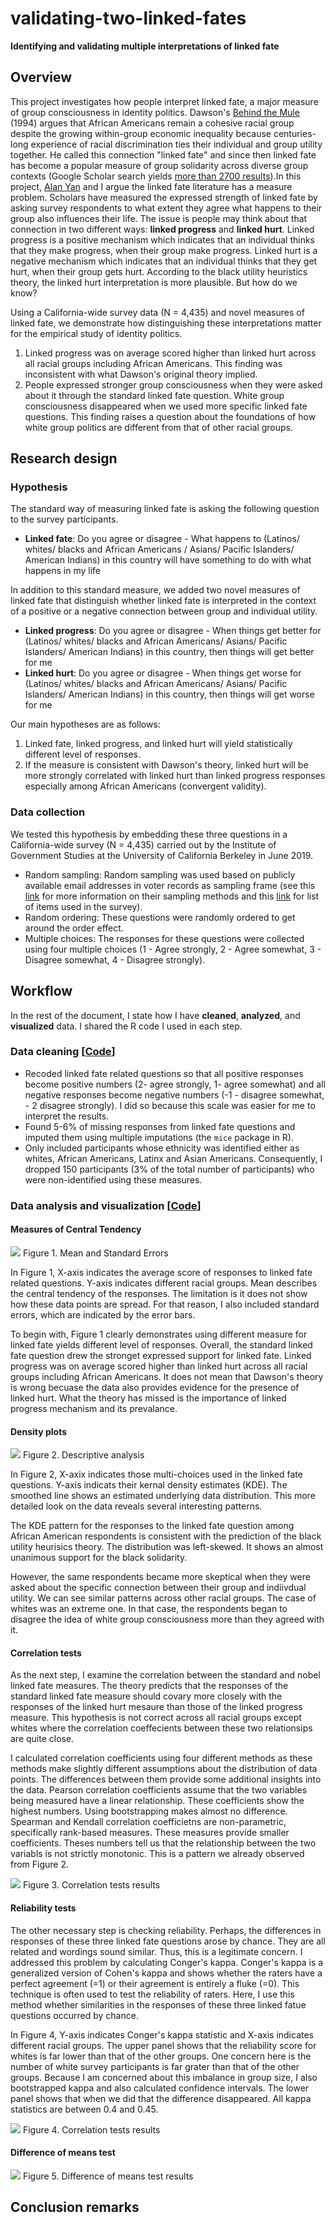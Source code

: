 # validating-two-linked-fates

**Identifying and validating multiple interpretations of linked fate**

## Overview

This project investigates how people interpret linked fate, a major measure of group consciousness in identity politics. Dawson's [Behind the Mule](https://books.google.com/books?hl=en&lr=&id=0-I9DwAAQBAJ&oi=fnd&pg=PP11&ots=sEoMI1VStP&sig=NLmBqid3hZa2GKO1lpMvSPdYTQo#v=onepage&q&f=false) (1994) argues that African Americans remain a cohesive racial group despite the growing within-group economic inequality because centuries-long experience of racial discrimination ties their individual and group utility together. He called this connection "linked fate" and since then linked fate has become a popular measure of group solidarity across diverse group contexts (Google Scholar search yields [more than 2700 results](https://scholar.google.com/scholar?hl=en&as_sdt=0%2C5&q=%22linked+fate%22&btnG=)).In this project, [Alan Yan](https://politics.princeton.edu/people/alan-yan) and I argue the linked fate literature has a measure problem. Scholars have measured the expressed strength of linked fate by asking survey respondents to what extent they agree what happens to their group also influences their life. The issue is people may think about that connection in two different ways: **linked progress** and **linked hurt**. Linked progress is a positive mechanism which indicates that an individual thinks that they make progress, when their group make progress. Linked hurt is a negative mechanism which indicates that an individual thinks that they get hurt, when their group gets hurt. According to the black utility heuristics theory, the linked hurt interpretation is more plausible. But how do we know?

Using a California-wide survey data (N = 4,435) and novel measures of linked fate, we demonstrate how distinguishing these interpretations matter for the empirical study of identity politics.

1. Linked progress was on average scored higher than linked hurt across all racial groups including African Americans. This finding was inconsistent with what Dawson's original theory implied.
2. People expressed stronger group consciousness when they were asked about it through the standard linked fate question. White group consciousness disappeared when we used more specific linked fate questions. This finding raises a question about the foundations of how white group politics are different from that of other racial groups.

## Research design

### Hypothesis

The standard way of measuring linked fate is asking the following question to the survey participants.

- **Linked fate**: Do you agree or disagree - What happens to (Latinos/ whites/ blacks and African Americans / Asians/ Pacific Islanders/ American Indians) in this country will have something to do with what happens in my life

In addition to this standard measure, we added two novel measures of linked fate that distinguish whether linked fate is interpreted in the context of a positive or a negative connection between group and individual utility.

- **Linked progress**: Do you agree or disagree - When things get better for (Latinos/ whites/ blacks and African Americans/ Asians/ Pacific Islanders/ American Indians) in this country, then things will get better for me
- **Linked hurt**: Do you agree or disagree - When things get worse for (Latinos/ whites/ blacks and African Americans/ Asians/ Pacific Islanders/ American Indians) in this country, then things will get worse for me

Our main hypotheses are as follows:
1. Linked fate, linked progress, and linked hurt will yield statistically different level of responses.
2. If the measure is consistent with Dawson's theory, linked hurt will be more strongly correlated with linked hurt than linked progress responses especially among African Americans (convergent validity).

### Data collection

We tested this hypothesis by embedding these three questions in a California-wide survey (N = 4,435) carried out by the Institute of Government Studies at the University of California Berkeley in June 2019.

- Random sampling: Random sampling was used based on publicly available email addresses in voter records as sampling frame (see this [link](https://www.latimes.com/politics/la-na-pol-2020-how-poll-was-done-20190613-story.html) for more information on their sampling methods and this [link](https://sda.berkeley.edu/sdaweb/docs/IGS_2019_02/DOC/hcbkfx0.htm) for list of items used in the survey).
- Random ordering: These questions were randomly ordered to get around the order effect.
- Multiple choices: The responses for these questions were collected using four multiple choices (1 - Agree strongly, 2 - Agree somewhat, 3 - Disagree somewhat, 4 - Disagree strongly).

## Workflow

In the rest of the document, I state how I have **cleaned**, **analyzed**, and **visualized** data. I shared the R code I used in each step.

### Data cleaning \[[Code](https://github.com/jaeyk/validating-two-linked-fates/blob/master/code/01_data_cleaning.Rmd)]

- Recoded linked fate related questions so that all positive responses become positive numbers (2- agree strongly, 1- agree somewhat) and all negative responses become negative numbers (-1 - disagree somewhat, - 2 disagree strongly). I did so because this scale was easier for me to interpret the results.
- Found 5-6% of missing responses from linked fate questions and imputed them using multiple imputations (the `mice` package in R).
- Only included participants whose ethnicity was identified either as whites, African Americans, Latinx and Asian Americans. Consequently, I dropped 150 participants (3% of the total number of participants) who were non-identified using these measures.

### Data analysis and visualization \[[Code](https://github.com/jaeyk/validating-two-linked-fates/blob/master/code/02_data_analysis.Rmd)]

#### Measures of Central Tendency

![](https://github.com/jaeyk/validating-two-linked-fates/blob/master/outputs/descriptive_stat_plot.png)
Figure 1. Mean and Standard Errors

In Figure 1, X-axis indicates the average score of responses to linked fate related questions. Y-axis indicates different racial groups. Mean describes the central tendency of the responses. The limitation is it does not show how these data points are spread. For that reason, I also included standard errors, which are indicated by the error bars.

To begin with, Figure 1 clearly demonstrates using different measure for linked fate yields different level of responses. Overall, the standard linked fate question drew the stronget expressed support for linked fate. Linked progress was on average scored higher than linked hurt across all racial groups including African Americans. It does not mean that Dawson's theory is wrong becuase the data also provides evidence for the presence of linked hurt. What the theory has missed is the importance of linked progress mechanism and its prevalance.

#### Density plots

![](https://github.com/jaeyk/validating-two-linked-fates/blob/master/outputs/density_plot.png)
Figure 2. Descriptive analysis

In Figure 2, X-axix indicates those multi-choices used in the linked fate questions. Y-axis indicats their kernal density estimates (KDE). The smoothed line shows an estimated underlying data distribution. This more detailed look on the data reveals several interesting patterns.

The KDE pattern for the responses to the linked fate question among African American respondents is consistent with the prediction of the black utility heurisics theory. The distribution was left-skewed. It shows an almost unanimous support for the black solidarity.

However, the same respondents became more skeptical when they were asked about the specific connection between their group and indiivdual utility. We can see similar patterns across other racial groups. The case of whites was an extreme one. In that case, the respondents began to disagree the idea of white group consciousness more than they agreed with it.

#### Correlation tests

As the next step, I examine the correlation between the standard and nobel linked fate measures. The theory predicts that the responses of the standard linked fate measure should covary more closely with the responses of the linked hurt mesaure than those of the linked progress measure. This hypothesis is not correct across all racial groups except whites where the correlation coeffecients between these two relationsips are quite close.

I calculated correlation coefficients using four different methods as these methods make slightly different assumptions about the distribution of data points. The differences between them provide some additional insights into the data. Pearson correlation coefficients assume that the two variables being measured have a linear relationship. These coefficients show the highest numbers. Using bootstrapping makes almost no difference. Spearman and Kendall correlation coefficietns are non-parametric, specifically rank-based measures. These measures provide smaller coefficients. Theses numbers tell us that the relationship between the two variabls is not strictly monotonic. This is a pattern we already observed from Figure 2.

![](https://github.com/jaeyk/validating-two-linked-fates/blob/master/outputs/cor_coeffs_plot.png)
Figure 3. Correlation tests results

#### Reliability tests

The other necessary step is checking reliability. Perhaps, the differences in responses of these three linked fate questions arose by chance. They are all related and wordings sound similar. Thus, this is a legitimate concern. I addressed this problem by calculating Conger's kappa. Conger's kappa is a generalized version of Cohen's kappa and shows whether the raters have a perfect agreement (=1) or their agreement is entirely a fluke (=0). This technique is often used to test the reliability of raters. Here, I use this method whether similarities in the responses of these three linked fatue questions occurred by chance.

In Figure 4, Y-axis indicates Conger's kappa statistic and X-axis indicates different racial groups. The upper panel shows that the reliability score for whites is far lower than that of the other groups. One concern here is the number of white survey participants is far grater than that of the other groups. Because I am concerned about this imbalance in group size, I also bootstrapped kappa and also calculated confidence intervals. The lower panel shows that when we did that the difference disappeared. All kappa statistics are between 0.4 and 0.45.

![](https://github.com/jaeyk/validating-two-linked-fates/blob/master/outputs/reliability_tests_plot.png)
Figure 4. Correlation tests results

#### Difference of means test

![](https://github.com/jaeyk/validating-two-linked-fates/blob/master/outputs/diff_in_means_plot.png)
Figure 5. Difference of means test results


## Conclusion remarks
